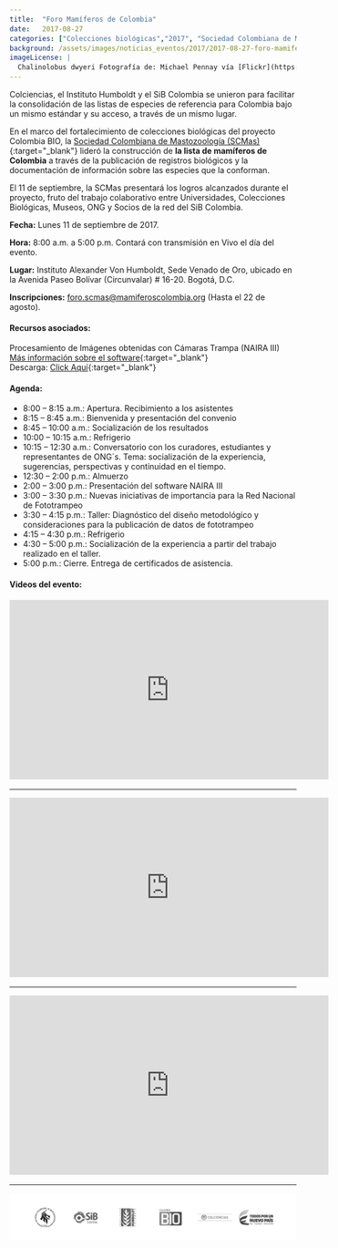 ```yaml
---
title:  "Foro Mamíferos de Colombia"
date:   2017-08-27
categories: ["Colecciones biológicas","2017", "Sociedad Colombiana de Mastozoología", "Listas de especies"]
background: /assets/images/noticias_eventos/2017/2017-08-27-foro-mamiferos1.jpg
imageLicense: |
  Chalinolobus dwyeri Fotografía de: Michael Pennay vía [Flickr](https://flic.kr/p/6i8Ppj)
---
```


Colciencias, el Instituto Humboldt y el SiB Colombia se unieron para facilitar la consolidación de las listas de especies de referencia para Colombia bajo un mismo estándar y su acceso, a través de un mismo lugar.   

En el marco del fortalecimiento de colecciones biológicas del proyecto Colombia BIO, la [Sociedad Colombiana de Mastozoología (SCMas)](http://mamiferoscolombia.org/){:target="_blank"} lideró la construcción de **la lista de mamíferos de Colombia** a través de la publicación de registros biológicos y la documentación de información sobre las especies que la conforman.  

El 11 de septiembre, la SCMas presentará los logros alcanzados durante el proyecto, fruto del trabajo colaborativo entre Universidades, Colecciones Biológicas, Museos, ONG y Socios de la red del SiB Colombia.  
 
**Fecha:** Lunes 11 de septiembre de 2017.  

**Hora:** 8:00 a.m. a 5:00 p.m.  Contará con transmisión en Vivo el día del evento.

**Lugar:** Instituto Alexander Von Humboldt, Sede Venado de Oro, ubicado en la Avenida Paseo Bolívar (Circunvalar) # 16-20. Bogotá, D.C.  

**Inscripciones:** foro.scmas@mamiferoscolombia.org (Hasta el 22 de agosto).  

#### Recursos asociados:  

Procesamiento de Imágenes obtenidas con Cámaras Trampa (NAIRA III)
[Más información sobre el software](http://sistemic.udea.edu.co/es/investigacion/proyectos/camaras-trampa/){:target="_blank"}  
Descarga: [Click Aquí](https://drive.google.com/drive/folders/0B3k8_AOqMbDzeVRWWVFnMnNNbkU?resourcekey=0-MXTwL5LgJxdBmxZ3Da5lAA){:target="_blank"}  

#### Agenda:

- 8:00 – 8:15 a.m.: Apertura. Recibimiento a los asistentes
- 8:15 – 8:45 a.m.:	Bienvenida y presentación del convenio
- 8:45 – 10:00 a.m.:	Socialización de los resultados
- 10:00 – 10:15 a.m.:	Refrigerio
- 10:15 – 12:30 a.m.:	Conversatorio con los curadores, estudiantes y representantes de ONG´s. Tema: socialización de la experiencia, sugerencias, perspectivas y continuidad en el tiempo.
- 12:30 – 2:00 p.m.:	Almuerzo
- 2:00 – 3:00 p.m.:	Presentación del software NAIRA III
- 3:00 – 3:30 p.m.:	Nuevas iniciativas de importancia para la Red Nacional de Fototrampeo
- 3:30 – 4:15 p.m.:	Taller: Diagnóstico del diseño metodológico y consideraciones para la publicación de datos de fototrampeo
- 4:15 – 4:30 p.m.:	Refrigerio
- 4:30 – 5:00 p.m.:	Socialización de la experiencia a partir del trabajo realizado en el taller.
- 5:00 p.m.:	Cierre. Entrega de certificados de asistencia.

#### Videos del evento:  

<iframe width="560" height="315" src="https://www.youtube.com/embed/esThEURe5uU" title="YouTube video player" frameborder="0" allow="accelerometer; autoplay; clipboard-write; encrypted-media; gyroscope; picture-in-picture" allowfullscreen></iframe>

---

<iframe width="560" height="315" src="https://www.youtube.com/embed/XL-S1Lypw7s" title="YouTube video player" frameborder="0" allow="accelerometer; autoplay; clipboard-write; encrypted-media; gyroscope; picture-in-picture" allowfullscreen></iframe>

---

<iframe width="560" height="315" src="https://www.youtube.com/embed/ZaR_2s9gmgU" title="YouTube video player" frameborder="0" allow="accelerometer; autoplay; clipboard-write; encrypted-media; gyroscope; picture-in-picture" allowfullscreen></iframe>

---

<img src="/assets/images/noticias_eventos/2017/2017-08-27-foro-mamiferos2.png" width=770>
